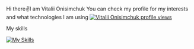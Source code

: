 Hi there✌️I am Vitalii Onisimchuk
You can check my profile for my interests and what technologies I am using
[![Vitalii Onisimchuk profile views](https://u8views.com/api/v1/github/profiles/12183939/views/day-week-month-total-count.svg)](https://u8views.com/github/onisimchukv)

My skills

[![My Skills](https://skillicons.dev/icons?i=terraform,docker,kubernetes,mongodb,postgres,redis)](https://skillicons.dev)

